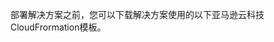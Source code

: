 部署解决方案之前，您可以下载解决方案使用的以下亚马逊云科技CloudFrormation模板。

[Stable-Diffusion-AWS-Extension.template]: 您可以使用该模板启动解决方案以及相关组件。您还可以根据需要定制模板。 

